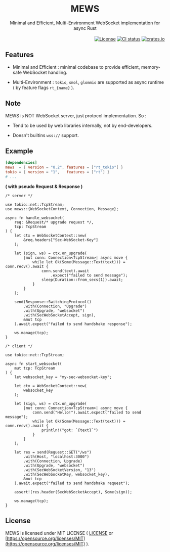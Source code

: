 <div align="center">
    <h1>MEWS</h1>
    Minimal and Efficient, Multi-Environment WebSocket implementation for async Rust
</div>

<br>

<div align="right">
    <a href="https://github.com/ohkami-rs/mews/blob/main/LICENSE"><img alt="License" src="https://img.shields.io/crates/l/mews.svg" /></a>
    <a href="https://github.com/ohkami-rs/mews/actions"><img alt="CI status" src="https://github.com/ohkami-rs/mews/actions/workflows/CI.yml/badge.svg"/></a>
    <a href="https://crates.io/crates/mews"><img alt="crates.io" src="https://img.shields.io/crates/v/mews" /></a>
</div>

## Features

* Minimal and Efficient : minimal codebase to provide efficient, memory-safe WebSocket handling.

* Multi-Environment : `tokio`, `smol`, `glommio` are supported as async runtime ( by feature flags `rt_{name}` ).

## Note

MEWS is NOT WebSocket server, just protocol implementation. So :

* Tend to be used by web libraries internally, not by end-developers.

* Doesn't builtins `wss://` support.

## Example

```toml
[dependencies]
mews  = { version = "0.2", features = ["rt_tokio"] }
tokio = { version = "1",   features = ["rt"] }
# ...
```
**( with pseudo Request & Response )**
```rust,ignore
/* server */

use tokio::net::TcpStream;
use mews::{WebSocketContext, Connection, Message};

async fn handle_websocket(
    req: &Request/* upgrade request */,
    tcp: TcpStream
) {
    let ctx = WebSocketContext::new(
        &req.headers["Sec-WebSocket-Key"]
    );

    let (sign, ws) = ctx.on_upgrade(
        |mut conn: Connection<TcpStream>| async move {
            while let Ok(Some(Message::Text(text))) = conn.recv().await {
                conn.send(text).await
                    .expect("failed to send message");
                sleep(Duration::from_secs(1)).await;
            }
        }
    );

    send(Response::SwitchingProtocol()
        .with(Connection, "Upgrade")
        .with(Upgrade, "websocket")
        .with(SecWebSocketAccept, sign),
        &mut tcp
    ).await.expect("failed to send handshake response");

    ws.manage(tcp);
}
```
```rust,ignore
/* client */

use tokio::net::TcpStream;

async fn start_websocket(
    mut tcp: TcpStream
) {
    let websocket_key = "my-sec-websocket-key";

    let ctx = WebSocketContext::new(
        websocket_key
    );

    let (sign, ws) = ctx.on_upgrade(
        |mut conn: Connection<TcpStream>| async move {
            conn.send("Hello!").await.expect("failed to send message");
            while let Ok(Some(Message::Text(text))) = conn.recv().await {
                println!("got: `{text}`")
            }
        }
    );

    let res = send(Request::GET("/ws")
        .with(Host, "localhost:3000")
        .with(Connection, Upgrade)
        .with(Upgrade, "websocket")
        .with(SecWebSocketVersion, "13")
        .with(SecWebSocketKey, websocket_key),
        &mut tcp
    ).await.expect("failed to send handshake request");

    assert!(res.header(SecWebSocketAccept), Some(sign));

    ws.manage(tcp);
}
```

## License

MEWS is licensed under MIT LICENSE ( [LICENSE](https://github.com/ohkami-rs/mews/blob/main/LICENSE) or [https://opensource.org/licenses/MIT](https://opensource.org/licenses/MIT) ).
